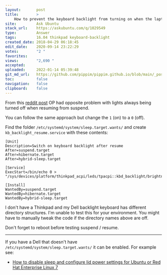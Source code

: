 ```yaml
---
layout:       post
title:        >
    How to prevent the keyboard backlight from turning on when the laptop is woken from sleep?
site:         Ask Ubuntu
stack_url:    https://askubuntu.com/q/1029549
type:         Answer
tags:         16.04 thinkpad keyboard-backlight
created_date: 2018-04-29 06:18:45
edit_date:    2020-09-14 23:22:29
votes:        "2 "
favorites:    
views:        "2,690 "
accepted:     
uploaded:     2022-01-14 05:39:48
git_md_url:   https://github.com/pippim/pippim.github.io/blob/main/_posts/2018/2018-04-29-How-to-prevent-the-keyboard-backlight-from-turning-on-when-the-laptop-is-woken-from-sleep^.md
toc:          false
navigation:   false
clipboard:    false
---
```


From this [reddit post](https://www.reddit.com/r/thinkpad/comments/5fgkv8/any_way_to_get_t460s_keyboard_backlight_to/) OP had opposite problem with lights always being turned off when resuming from suspend.

You can follow the same approach but change the `1` (on) to a `0` (off).

Find the folder `/etc/systemd/system/sleep.target.wants/` and create `kb_backlight_resume.service` with these contents:

``` 
[Unit]
Description=Switch on keyboard backlight after resume
After=suspend.target
After=hibernate.target
After=hybrid-sleep.target

[Service]
ExecStart=/bin/echo 0 > "/sys/devices/platform/thinkpad_acpi/leds/tpacpi::kbd_backlight/brightness"

[Install]
WantedBy=suspend.target
WantedBy=hibernate.target
WantedBy=hybrid-sleep.target

```

I don't have a Thinkpad and my Dell backlight keyboard has different directory structures. I'm unable to test this for your environment. You might have to manually tweak the code if the directory names above are off.

Don't forget to reboot before testing suspend / resume.


----------

If you have a Dell that doesn't have `/etc/systemd/system/sleep.target.wants/` it can be enabled. For example see: 

- [How to disable sleep and configure lid power settings for Ubuntu or Red Hat Enterprise Linux 7][1]


  [1]: https://www.dell.com/support/article/en-ca/how12691/how-to-disable-sleep-and-configure-lid-power-settings-for-ubuntu-or-red-hat-enterprise-linux-7?lang=en
